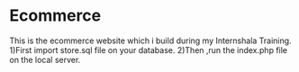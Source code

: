 # Ecommerce

This is the ecommerce website which i build during my Internshala Training.
1)First import store.sql file on your database.
2)Then ,run the index.php file on the local server.
